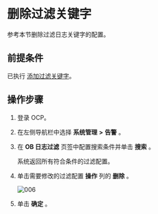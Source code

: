删除过滤关键字
============================

参考本节删除过滤日志关键字的配置。

前提条件
-------------------------

已执行 [添加过滤关键字](../9.use-alert-management/17.add-filter-keywords.md)。

操作步骤
-------------------------

1. 登录 OCP。



2. 在左侧导航栏中选择 **系统管理** **\>** **告警** 。



3. 在 **OB 日志过滤** 页签中配置搜索条件并单击 **搜索** 。

   系统返回所有符合条件的过滤配置。


4. 单击需要修改的过滤配置 **操作** 列的 **删除** 。

   ![006](https://help-static-aliyun-doc.aliyuncs.com/assets/img/zh-CN/5129060261/p271509.png)



5. 单击 **确定** 。
